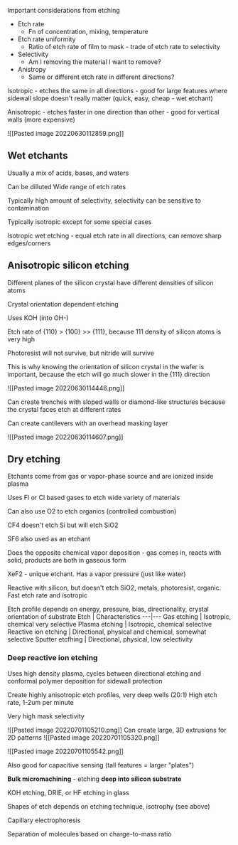 Important considerations from etching
- Etch rate
	- Fn of concentration, mixing, temperature
- Etch rate uniformity
	- Ratio of etch rate of film to mask - trade of etch rate to selectivity
- Selectivity 
	- Am I removing the material I want to remove?
- Anistropy
	- Same or different etch rate in different directions?

Isotropic - etches the same in all directions - good for large features where  sidewall slope doesn't really matter (quick, easy, cheap - wet etchant)

Anisotropic - etches faster in one direction than other - good for vertical walls (more expensive)

![[Pasted image 20220630112859.png]]

## Wet etchants

Usually a mix of acids, bases, and waters

Can be dilluted
Wide range of etch rates

Typically high amount of selectivity, selectivity can be sensitive to contamination

Typically isotropic except for some special cases

Isotropic wet etching - equal etch rate in all directions, can remove sharp edges/corners

## Anisotropic silicon etching

Different planes of the silicon crystal have different densities of silicon atoms

Crystal orientation dependent etching

Uses KOH (into OH-)

Etch rate of {110} > {100} >> {111}, because 111 density of silicon atoms is very high

Photoresist will not survive, but nitride will survive

This is why knowing the orientation of silicon crystal in the wafer is important, because the etch will go much slower in the {111} direction

![[Pasted image 20220630114446.png]]

Can create trenches with sloped walls or diamond-like structures because the crystal faces etch at different rates

Can create cantilevers with an overhead masking layer

![[Pasted image 20220630114607.png]]

## Dry etching

Etchants come from gas or vapor-phase source and are ionized inside plasma

Uses Fl or Cl based gases to etch wide variety of materials

Can also use O2 to etch organics (controlled combustion)

CF4 doesn't etch Si but will etch SiO2

SF6 also used as an etchant

Does the opposite chemical vapor deposition - gas comes in, reacts with solid, products are both in gaseous form

XeF2 - unique etchant. Has a vapor pressure (just like water)

Reactive with silicon, but doesn't etch SiO2, metals, photoresist, organic. Fast etch rate and isotropic

Etch profile depends on energy, pressure, bias, directionality, crystal orientation of substrate
Etch | Characteristics
---|---
Gas etching | Isotropic, chemical very selective
Plasma etching | Isotropic, chemical selective
Reactive ion etching | Directional, physical and chemical, somewhat selective
Sputter etcfhing | Directional, physical, low selectivity

### Deep reactive ion etching

Uses high density plasma, cycles between directional etching and conformal polymer deposition for sidewall protection

Create highly anisotropic etch profiles, very deep wells (20:1)
High etch rate, 1-2um per minute

Very high mask selectivity

![[Pasted image 20220701105210.png]]
Can create large, 3D extrusions for 2D patterns
![[Pasted image 20220701105320.png]]

![[Pasted image 20220701105542.png]]

Also good for capacitive sensing (tall features = larger "plates")

**Bulk micromachining** - etching **deep into silicon substrate**

KOH etching, DRIE, or HF etching in glass

Shapes of etch depends on etching technique, isotrophy (see above)

Capillary electrophoresis

Separation of molecules based on charge-to-mass ratio

